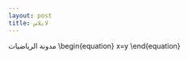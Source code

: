 ```yaml
---
layout: post
title: لابلاس
---
```




مدونة الرياضيات
\begin{equation}
x=y
\end{equation}


<div>
        <script type="text/x-sage">
# Example SageMath code
f(x) = x^2 + 2*x + 1
plot(f(x), (x, -10, 10))
        </script>
 </div>
